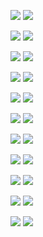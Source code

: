 ![](/assets/Screenshot_4PDA_night_start.png)
![](/assets/Screenshot_4PDA_day_start.png)

![](/assets/Screenshot_4PDA_night_nav.png)
![](/assets/Screenshot_4PDA_day_nav.png)

![](/assets/Screenshot_4PDA_night_fav.png)
![](/assets/Screenshot_4PDA_day_fav.png)

![](/assets/Screenshot_4PDA_night_site.png)
![](/assets/Screenshot_4PDA_day_site.png)

![](/assets/Screenshot_4PDA_night_settings.png)
![](/assets/Screenshot_4PDA_day_settings.png)

![](/assets/Screenshot_4PDA_night_ts.png)
![](/assets/Screenshot_4PDA_day_ts.png)

![](/assets/Screenshot_4PDA_night_topicinfo.png)
![](/assets/Screenshot_4PDA_day_topicinfo.png)

![](/assets/Screenshot_4PDA_night_post.png)
![](/assets/Screenshot_4PDA_day_post.png)

![](/assets/Screenshot_4PDA_night_editpost.png)
![](/assets/Screenshot_4PDA_day_editpost.png)

![](/assets/Screenshot_4PDA_night_search.png)
![](/assets/Screenshot_4PDA_day_search.png)

![](/assets/Screenshot_4PDA_night_st_search.png)
![](/assets/Screenshot_4PDA_day_st_search.png)



 
